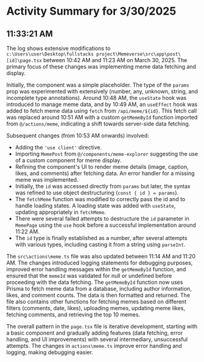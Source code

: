 # Activity Summary for 3/30/2025

## 11:33:21 AM
The log shows extensive modifications to `c:\Users\user\Desktop\fullstacks project\Memeverse\src\app\post\[id]\page.tsx` between 10:42 AM and 11:23 AM on March 30, 2025.  The primary focus of these changes was implementing meme data fetching and display.

Initially, the component was a simple placeholder.  The type of the `params` prop was experimented with extensively (number, any, unknown, string, and incomplete type annotations).  Around 10:48 AM, the `useState` hook was introduced to manage meme data, and by 10:49 AM,  an `useEffect` hook was added to fetch meme data using `fetch` from `/api/meme/${id}`.  This fetch call was replaced around 10:51 AM with a custom `getMemeById` function imported from `@/actions/meme`, indicating a shift towards server-side data fetching.  

Subsequent changes (from 10:53 AM onwards) involved:

*   Adding the `'use client'` directive.
*   Importing `MemePost` from `@/components/meme-explorer` suggesting the use of a custom component for meme display.
*   Refining the component's UI to render meme details (image, caption, likes, and comments) after fetching data. An error handler for a missing meme was implemented.
*   Initially, the `id` was accessed directly from `params` but later, the syntax was refined to use object destructuring (`const { id } = params`).
*   The `fetchMeme` function was modified to correctly pass the id and to handle loading states.  A loading state was added with `useState`, updating appropriately in `fetchMeme`.
*   There were several failed attempts to destructure the `id` parameter in `MemePage`  using the `use` hook before a successful implementation around 11:22 AM.
*   The `id` type is finally established as a number, after several attempts with various types, including casting it from a string using `parseInt`.


The `src\actions\meme.ts` file was also updated between 11:14 AM and 11:20 AM. The changes introduced logging statements for debugging purposes, improved error handling messages within the `getMemeById` function, and ensured that the `memeId` was validated for null or undefined before proceeding with the data fetching.  The `getMemeById` function now uses Prisma to fetch meme data from a database, including author information, likes, and comment counts.  The data is then formatted and returned.  The file also contains other functions for fetching memes based on different filters (comments, date, likes), uploading memes, updating meme likes, fetching comments, and retrieving the top 10 memes.


The overall pattern in the `page.tsx` file is iterative development, starting with a basic component and gradually adding features (data fetching, error handling, and UI improvements) with several intermediary, unsuccessful attempts. The changes in `actions\meme.ts` improve error handling and logging, making debugging easier.
